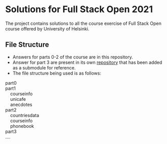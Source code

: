 # Solutions for Full Stack Open 2021

The project contains solutions to all the course exercise of Full Stack Open course offered by University of Helsinki.

## File Structure

- Answers for parts 0-2 of the course are in this repository.
- Answer for part 3 are present in its own [repository]('https://github.com/ishaanb5/fullstackopen-part3') that has been added as a submodule for reference.
- The file structure being used is as follows:

part0\
part1\
&nbsp;&nbsp;&nbsp;&nbsp;courseinfo\
&nbsp;&nbsp;&nbsp;&nbsp;unicafe\
&nbsp;&nbsp;&nbsp;&nbsp;anecdotes\
part2\
&nbsp;&nbsp;&nbsp;&nbsp;countriesdata\
&nbsp;&nbsp;&nbsp;&nbsp;courseinfo\
&nbsp;&nbsp;&nbsp;&nbsp;phonebook\
part3\
....
